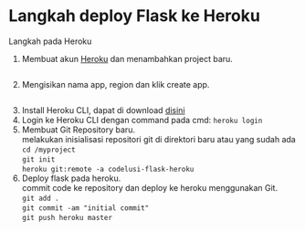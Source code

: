 # Langkah deploy Flask ke Heroku

<!-- wp:paragraph {"fontSize":"medium"} -->
<p class="has-medium-font-size">Langkah pada Heroku</p>
<!-- /wp:paragraph -->

<!-- wp:list {"ordered":true,"type":"1"} -->
<ol type="1"><li>Membuat akun <a href="https://heroku.com">Heroku</a> dan menambahkan project baru.</li></ol>
<!-- /wp:list -->

<!-- wp:image {"id":58,"sizeSlug":"large"} -->
<figure class="wp-block-image size-large"><img src="http://codelusi.com/wp-content/uploads/2020/08/image-1-1024x497.png" alt="" class="wp-image-58"/></figure>
<!-- /wp:image -->

<!-- wp:list {"ordered":true,"type":"1","start":2} -->
<ol type="1" start="2"><li>Mengisikan nama app, region dan klik create app.</li></ol>
<!-- /wp:list -->

<!-- wp:image {"id":62,"sizeSlug":"large"} -->
<figure class="wp-block-image size-large"><img src="http://codelusi.com/wp-content/uploads/2020/08/image-2-1024x491.png" alt="" class="wp-image-62"/></figure>
<!-- /wp:image -->

<!-- wp:list {"ordered":true,"type":"1","start":3} -->
<ol type="1" start="3"><li>Install Heroku CLI, dapat di download <a href="https://cli-assets.heroku.com/heroku-x64.exe" data-type="URL" data-id="https://cli-assets.heroku.com/heroku-x64.exe">disini</a></li><li>Login ke Heroku CLI dengan command pada cmd:  <code>heroku login</code></li><li>Membuat Git Repository baru.<br>melakukan inisialisasi repositori git di direktori baru atau yang sudah ada<br><code>cd /myproject</code><br><code>git init</code><br><code>heroku git:remote -a codelusi-flask-heroku</code></li><li>Deploy flask pada heroku.<br>commit code ke repository dan deploy ke heroku menggunakan Git.<br><code>git add .</code><br><code>git commit -am "initial commit"</code><br><code>git push heroku master</code></li></ol>
<!-- /wp:list -->
